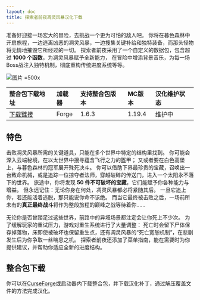 ```yaml
---
layout: doc
title: 探索者前夜凋灵风暴汉化下载
---
```


准备好迎接一场宏大的冒险，去挑战一个更为可怕的敌人吧。
你将在暮色森林中开启旅程，一边逃离凶恶的凋灵风暴，一边搜集关键补给和独特装备，而那头怪物将无情地摧毁它所经过的一切。
探索者前夜采用了一个自定义的数据包，包含超过 **1000 个函数**，为凋灵风暴赋予全新能力，
在冒险中增添背景音乐，为每一场Boss战注入独特机制，彻底重构传统进度系统等等。

![图片 =500x](https://media.forgecdn.net/attachments/767/503/super_tnt_distraction.png)

<DownloadLinks :methods="[
  { id: 'lanzou', text: '下载汉化', icon: '/imgs/quark.jpg', link: 'https://pan.quark.cn/s/37de6b2d081e' },
  { id: 'bilibili', text: '老本願的整合包介绍', icon: '/imgs/svg/bilibili.svg', link: 'https://www.bilibili.com/video/BV14jNoziEoS' },
  { id: 'bilibili2', text: '整合包总览', icon: '/imgs/svg/bilibili.svg', link: 'https://www.bilibili.com/video/BV12LNCzfEBS/' },
  { id: 'lazy', text: '懒汉下载', icon: '/imgs/lazydl.png', link: 'https://pan.quark.cn/s/37de6b2d081e' }
]" />

| 整合包下载地址                                                          | 加载器 | 支持整合包版本 | MC版本 | 汉化维护状态 |
| :---------------------------------------------------------------------- | :----- | :------------- | :----- | :----------- |
| [下载链接](https://www.curseforge.com/minecraft/modpacks/explorers-eve) | Forge  | 1.6.3          | 1.19.4 | 维护中       |

## 特色

击败凋灵风暴所需的关键道具，只能在多个世界中特定的结构里找到。
你可能会深入云端秘境，在以太世界中搜寻蕴含飞行之力的盔甲；
又或者要在白色高堡上，与暮色森林的冠军展开殊死决斗。
你可以借助下界最珍贵的宝藏，召唤出一台致命机械，或是追踪一位掠夺者法师，穿越破碎的传送门，进入一个太阳永不落下的世界。
旅途中，你将发现 **50 件不可破坏的宝藏**，它们能赋予你各种能力与增益。
但永远记住：无论你身在何处，凋灵风暴都必将紧随其后。
一旦它追上你，若还能活着逃脱，那只能说你命不该绝。
而当它最终被击败之后，一场前所未有的**真正最终战斗**将作为整段旅程的巅峰之战等待着你……

无论你是否曾踏足过这些世界，前路中的异域场景都注定会让你死上不少次。
为了缓解玩家的重试压力，游戏对重生系统进行了大量调整：
死亡时会留下尸体保存掉落物，床即使被破坏也保留重生点，还有凋灵风暴的“死亡宽恕机制”，在悲剧发生后为你争取一丝喘息之机。
探索者前夜还添加了菜单指南，能在需要时为你提供建议，并帮助你适应全新的进度结构。

## 整合包下载

你可以在[CurseForge](https://www.curseforge.com/minecraft/modpacks/explorers-eve/)或启动器内下载整合包，并下载汉化补丁，通过解压覆盖文件的方法完成汉化。

<DocSupport />
